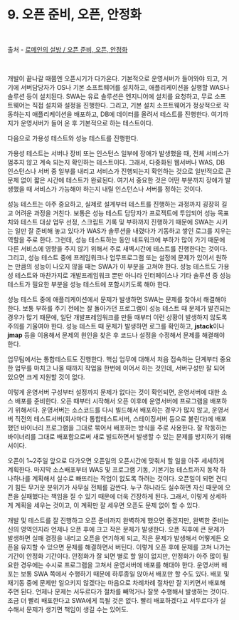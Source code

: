 # 9. 오픈 준비, 오픈, 안정화

<br/>

출처 - [로메인의 설방 / 오픈 준비, 오픈, 안정화](https://romainefabula.tistory.com/56)

<br/>

개발이 끝나갈 때쯤엔 오픈시기가 다가온다.
기본적으로 운영서버가 들어와야 되고, 거기에 서버담당자가 OS나 기본 소프트웨어를 설치하고, 애플리케이션을 실행할 WAS나 솔루션 등이 설치된다.
SWA는 유료 솔루션은 엔지니어에 설치를 요청하고, 무료 소프트웨어는 직접 설치와 설정을 진행한다.
그리고, 기본 설치 소프트웨어가 정상적으로 작동하는지 애플리케이션을 배포하고, DB에 데이터를 올려서 테스트를 진행한다.
여기까지가 운영서버가 들어 온 후 기본적으로 하는 테스트이다.

다음으로 가용성 테스트와 성능 테스트를 진행한다.

가용성 테스트는 서버나 장비 또는 인스턴스 일부에 장애가 발생했을 때, 전체 서비스가 멈추지 않고 계속 되는지 확인하는 테스트이다.
그래서, 다중화된 웹서버나 WAS, DB 인스턴스나 서버 중 일부를 내리고 서비스가 진행되는지 확인하는 것으로 일반적으로 큰 문제 없이 짧은 시간에 테스트가 완료된다.
여기서 중요한 것은 어떤 부분까지 장애가 발생했을 때 서비스가 가능해야 하는지 내릴 인스턴스나 서버를 정하는 것이다.

성능 테스트는 아주 중요하고, 실제로 설계부터 테스트를 진행하는 과정까지 굉장히 길고 어려운 과정을 거친다.
보통은 성능 테스트 담당자가 프로젝트에 투입되어 성능 목표치와 테스트 대상 업무 선정, 스크립트 기록 및 부하까지 진행하기 때문에 SWA는 시키는 일만 잘 준비해 놓고 있다가 WAS가 솔루션을 내렸다가 기동하고 쌓인 로그를 지우는 역할을 주로 한다.
그런데, 성능 테스트하는 동안 네트워크에 부하가 많이 가기 때문에 다른 서비스에 영향을 주지 않기 위해서 주로 새벽시간에 테스트를 진행한다는 것이다.
그리고, 성능 테스트 중에 프레임워크나 업무프로그램 또는 설정에 문제가 있어서 원하는 만큼의 성능이 나오지 않을 때는 SWA가 이 부분을 고쳐야 한다.
성능 테스트도 가용성 테스트와 마찬가지로 개발프레임워크 뿐만 아니라 인터페이스나 기타 솔루션 중 성능테스트가 필요한 부분을 성능 테스트에 포함시키도록 해야 한다.

성능 테스트 중에 애플리케이션에서 문제가 발생하면 SWA는 문제를 찾아서 해결해야 한다.
보통 부하를 주기 전에는 잘 돌아가던 프로그램이 성능 테스트 때 문제가 발견되는 경우가 많기 때문에, 일단 개발프레임워크를 만들 때부터 이런 상황이 발생하지 않도록 주의를 기울여야 한다.
성능 테스트 때 문제가 발생하면 로그를 확인하고, **jstack**이나 **jmap** 등을 이용해서 문제의 원인을 찾은 후 코드나 설정을 수정해서 문제를 해결해야 한다.

업무팀에서는 통합테스트도 진행한다.
핵심 업무에 대해서 처음 접속하는 단계부터 중요한 업무를 마치고 나올 때까지 작업을 한번에 이어서 하는 것인데, 서버구성만 잘 되어 있으면 크게 지원할 것이 없다.

이렇게 운영서버 구성부터 설정까지 문제가 없다는 것이 확인되면, 운영서버에 대한 소스 배포를 준비한다.
오픈 때부터 시작해서 오픈 이후에 운영서버에 프로그램을 배포하기 위해서다.
운영서버는 소스코드를 다시 빌드해서 배포하는 경우가 많지 않고, 운영서버 직전의 테스트서버(회사마다 통합테스트서버, 스테이징서버 등으로 불린다)에 배포했던 바이너리 프로그램을 그대로 묶어서 배포하는 방식을 주로 사용한다.
잘 작동하는 바이너리를 그대로 배포함으로써 새로 빌드하면서 발생할 수 있는 문제를 방지하기 위해서이다.

오픈이 1~2주일 앞으로 다가오면 오픈일의 오픈시간에 맞춰서 할 일을 아주 세세하게 계획한다.
마지막 소스배포부터 WAS 및 프로그램 기동, 기본기능 테스트까지 동작 하나하나를 계획해서 실수로 빠뜨리는 작업이 없도록 하려는 것이다.
오픈일이 되면 견디기 힘든 무거운 분위기가 사무실 전체를 감싼다.
누구 하나라도 실수하면 자신 때문에 오픈을 실패했다는 책임을 질 수 있기 때문에 더욱 긴장하게 된다.
그래서, 이렇게 상세하게 계획을 세우는 것이고, 이 계획만 잘 세우면 오픈도 문제 없이 할 수 있다.

개발 및 테스트를 잘 진행하고 오픈 준비까지 완벽하게 했으면 좋겠지만, 완벽한 준비는 신의 영역인지라 언제나 오픈 후에 크고 작은 문제가 발생한다.
오픈 직후에 큰 문제가 발생하면 실패 결정을 내리고 오픈을 연기하게 되고, 작은 문제가 발생해서 어떻게든 오픈을 유지할 수 있으면 문제를 해결하면서 버틴다.
이렇게 오픈 후에 문제를 고쳐 나가는 기간이 안정화 기간이다.
안정화가 잘 되면 별로 할 일이 없지만, 안정화가 아주 많이 필요한 경우에는 수시로 프로그램을 고쳐서 운영서버에 배포를 해대야 한다.
운영서버 배포는 보통 SWA 쪽에서 수행하기 때문에 하루종일 앉아서 배포만 할 수도 있다.
배포 및 재기동 중에 문제만 일으키지 않겠다는 마음으로 차례차례 절차만 잘 지키면서 배포해 주면 된다.
언제나 문제는 서두르다가 절차를 빼먹거나 잘못 수행해서 발생하는 것이다.
조금 더 빨리 배포한다고 SWA에게 득될 것은 없다.
빨리 배포하겠다고 서두르다가 실수해서 문제가 생기면 책임이 생길 수는 있어도.

<br/>
